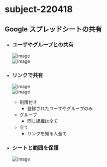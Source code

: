 # subject-220418

## Google スプレッドシートの共有
- ### ユーザやグループとの共有
  ![image](https://user-images.githubusercontent.com/1501327/164893761-53713702-8624-4a56-87c0-ec620e8b6801.png)\
  ![image](https://user-images.githubusercontent.com/1501327/164893910-1f00304d-be58-4dd9-a3af-fdb8a615e635.png)


- ### リンクで共有
  ![image](https://user-images.githubusercontent.com/1501327/164893833-084b8300-35b5-4fd1-b3f8-d5ea7312e4b2.png)\
  ![image](https://user-images.githubusercontent.com/1501327/164893942-c4fa4fa4-ef9b-4320-a87e-66b57207addd.png)
  - 制限付き
    - 登録されたユーザやグループのみ
  - グループ
    - 同じ組織は全て
  - 全て
    - リンクを知る人全て

- ### シートと範囲を保護
  ![image](https://user-images.githubusercontent.com/1501327/164894113-a0fe518b-7859-4783-addf-eaa68d823214.png)
